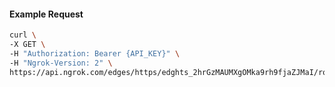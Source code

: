 <!-- Code generated for API Clients. DO NOT EDIT. -->

#### Example Request

```bash
curl \
-X GET \
-H "Authorization: Bearer {API_KEY}" \
-H "Ngrok-Version: 2" \
https://api.ngrok.com/edges/https/edghts_2hrGzMAUMXgOMka9rh9fjaZJMaI/routes/edghtsrt_2hrGzIDnZYYPqjIs3FULX9lvkQP/websocket_tcp_converter
```

